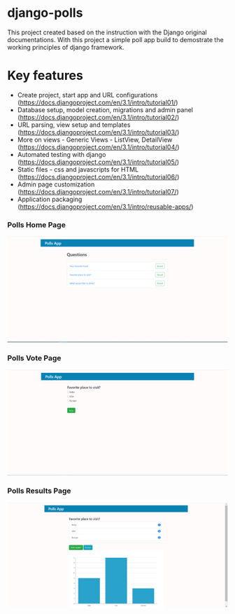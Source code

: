# django-polls
This project created based on the instruction with the Django original documentations. With this project a simple poll app build to demostrate the working principles of django framework.


# Key features
- Create project, start app and URL configurations (https://docs.djangoproject.com/en/3.1/intro/tutorial01/)
- Database setup, model creation, migrations and admin panel (https://docs.djangoproject.com/en/3.1/intro/tutorial02/)
- URL parsing, view setup and templates (https://docs.djangoproject.com/en/3.1/intro/tutorial03/)
- More on views - Generic Views - ListView, DetailView (https://docs.djangoproject.com/en/3.1/intro/tutorial04/)
- Automated testing with django (https://docs.djangoproject.com/en/3.1/intro/tutorial05/)
- Static files - css and javascripts for HTML (https://docs.djangoproject.com/en/3.1/intro/tutorial06/)
- Admin page customization (https://docs.djangoproject.com/en/3.1/intro/tutorial07/)
- Application packaging (https://docs.djangoproject.com/en/3.1/intro/reusable-apps/)

### Polls Home Page
![home-page](/images/polls-home.png)

### Polls Vote Page
![home-vote](/images/polls-vote.png)

### Polls Results Page
![home-page](/images/polls-result.png)